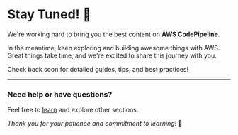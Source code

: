 # Stay Tuned! 🚀

We're working hard to bring you the best content on **AWS CodePipeline**. 

In the meantime, keep exploring and building awesome things with AWS. Great things take time, and we're excited to share this journey with you.

Check back soon for detailed guides, tips, and best practices!

---

### Need help or have questions?
Feel free to [learn](../README.md) and explore other sections.

*Thank you for your patience and commitment to learning!* 🌟